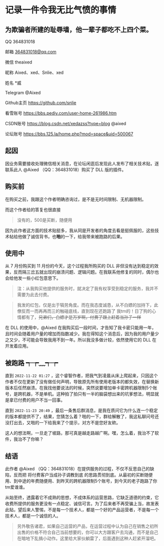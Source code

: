 # 记录一件令我无比气愤的事情 

## 为欺骗者所建的耻辱墙，他一辈子都吃不上四个菜。
QQ 364831018

邮箱 364831018@qq.com

微信  theaixed

昵称 Aixed、xed、Snlie、xed

姓名 *威

Telegram @Aixed

Github主页  https://github.com/snlie

看雪账号  https://bbs.pediy.com/user-home-261986.htm

CSDN账号  https://blog.csdn.net/xedazss?type=blog @aixed

论坛账号  https://bbs.125.la/home.php?mod=space&uid=500067

## 起因
因业务需要接收处理微信相关消息，在论坛闲逛后发现此人发布了相关技术贴，逐联系此人 @Aixed （QQ：364831018）购买了 DLL 版的插件。

## 购买前
在购买之前，我跟这个作者明确咨询过，是不是无时间限制、无机器限制。

而这个作者给的答复也很直接

> 没有的，500是买断，随便用

因为此作者这方面的技术贴挺多，我从同是开发者的角度去看是挺佩服的，这些技术帖给他做了诚信背书，也**啪**的一下，给我带来被跑路的后果。

## 使用中
从 7 月份购买到 11 月份的今天，这个过程我所购买的 DLL 非但没有达到稳定的效果，反而隔三岔五就出现的崩溃问题、逻辑问题。在我联系他修复的同时，偶尔也会给他发一些小红包意思下。


> 注：从我购买他提供的服务时，就决定了我有权享受到稳定的服务，我并不需要为此去付费。

> 我发的红包，仅是出于犒劳角度。而在我态度诚恳，从不白嫖的加持下，此僚反而一而再再而三的触碰底线，直到现在还跑路了 我tm的！日了狗的心情都有了，~~兄弟们，白嫖才是万岁啊，付费了跟上赶着当孙子一样~~

在 DLL 的使用中，@Aixed 在我购买后一段时间，才告知了我卡密只能用一年，且时间会随着用户量的增加而指数减少。我在得知这个消息后，因为我的用户量少之又少，不可能会导致我用不到一年。所以我没多做计较，依然使用它的 DLL 在开发着应用。

## 被跑路 ┭┮﹏┭┮
直到 `2022-11-22 01:27` ，这个睿智作者，把我气到凌晨从床上爬起来，只因这个作者不仅在更新了没有做任何声明，导致原先所有使用老版本的都失效，在替换新版本后任然崩溃。在我找他要说法的时候，突然说要增加单卡密跨机器限制5个账号，是跨机器，不是单机。这种拍了拍只有一半的脑袋想出来的坑爹想法，明显就是拿已付费的用户不当一回事。

直到 `2022-11-23 20:49` ，最后一条售后群消息，是我在质问它为什么连一个稳定的版本都提供不了，结果，您猜怎么着？啪的一下，群给解散了，我这私聊问号还没打出去，又啪的一下给我来了个提示，对方不是您好友欸。

这人的想法啊，一旦走了坡路，那可真是越走路越广啊。嘿，怎么着，我治不了软件，我治不了你嘛？

## 结语
此作者 @Aixed （QQ：364831018）在提供服务的过程，不仅不反思自己的缺陷，反而把 将付费客户当成孙子调教到底 的思路贯彻到底。从最初的买断随便用、到中途的年费随便用、到昨天的跨机器限制5个账号，到今天的老子跑路了你tm爱谁谁。

从始至终，透露着它不成熟的思想，不成体系的运营思路，它缺乏道德的约束，它收费所提供的服务更没有一点稳定、诚信可言。为了后来者不再受骗上当，故发表此贴，望后来人警惕，不是每一个技术人，都是一个好的产品运营者，不是每一个技术人，都是一个诚信的人。

> 另外敬告诸君，如果自己运营的产品，在运营过程中认为自己在销售之初所出售的价格不符合自己当前想要的，你可以大方跟客户去沟通，而不是自己在暗地下乱搞小动作。这里给大家伙躺雷了，后面遇到这种人赶紧开溜吧。

